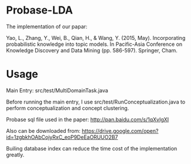 # Probase-LDA

The implementation of our papar:

Yao, L., Zhang, Y., Wei, B., Qian, H., & Wang, Y. (2015, May). Incorporating probabilistic knowledge into topic models. In Pacific-Asia Conference on Knowledge Discovery and Data Mining (pp. 586-597). Springer, Cham.

# Usage

Main Entry: src/test/MultiDomainTask.java

Before running the main entry, I use src/test/RunConceptualization.java to perform conceptualization and concept clustering.

Probase sql file used in the paper: http://pan.baidu.com/s/1qXvIgXI 

Also can be downloaded from: https://drive.google.com/open?id=1zgbkhOAbCojyRxC_eoP9DeEaORUUO2B7

Builing database index can reduce the time cost of the implementation greatly.
